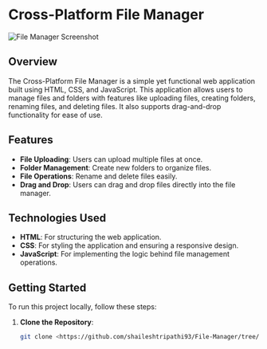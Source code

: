 # Cross-Platform File Manager

![File Manager Screenshot](assets/screenshot.png)

## Overview
The Cross-Platform File Manager is a simple yet functional web application built using HTML, CSS, and JavaScript. This application allows users to manage files and folders with features like uploading files, creating folders, renaming files, and deleting files. It also supports drag-and-drop functionality for ease of use.

## Features
- **File Uploading**: Users can upload multiple files at once.
- **Folder Management**: Create new folders to organize files.
- **File Operations**: Rename and delete files easily.
- **Drag and Drop**: Users can drag and drop files directly into the file manager.

## Technologies Used
- **HTML**: For structuring the web application.
- **CSS**: For styling the application and ensuring a responsive design.
- **JavaScript**: For implementing the logic behind file management operations.

## Getting Started
To run this project locally, follow these steps:

1. **Clone the Repository**: 
   ```bash
   git clone <https://github.com/shaileshtripathi93/File-Manager/tree/main>
